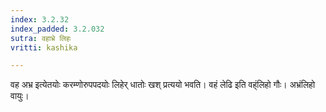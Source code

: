 ```yaml
---
index: 3.2.32
index_padded: 3.2.032
sutra: वहाभ्रे लिहः
vritti: kashika

---
```

वह अभ्र इत्येतयोः करम्णोरुपपदयोः लिहेर् धातोः खश् प्रत्ययो भवति। वहं लेढि इति वह्ंलिहो गौः। अभ्रंलिहो वायुः।